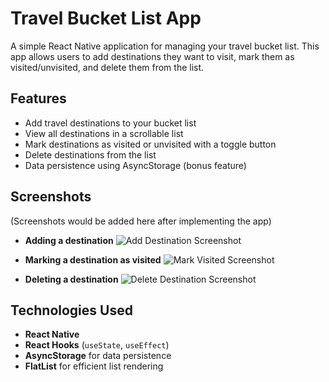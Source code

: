# Travel Bucket List App

A simple React Native application for managing your travel bucket list. This app allows users to add destinations they want to visit, mark them as visited/unvisited, and delete them from the list.

## Features
- Add travel destinations to your bucket list
- View all destinations in a scrollable list
- Mark destinations as visited or unvisited with a toggle button
- Delete destinations from the list
- Data persistence using AsyncStorage (bonus feature)

## Screenshots
(Screenshots would be added here after implementing the app)
- **Adding a destination**
  ![Add Destination Screenshot](./path/to/add-destination.png)
  
- **Marking a destination as visited**
  ![Mark Visited Screenshot](./path/to/mark-visited.png)

- **Deleting a destination**
  ![Delete Destination Screenshot](./path/to/delete-destination.png)

## Technologies Used
- **React Native**
- **React Hooks** (`useState`, `useEffect`)
- **AsyncStorage** for data persistence
- **FlatList** for efficient list rendering
